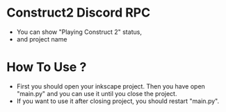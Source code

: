 # Construct2 Discord RPC
- You can show "Playing Construct 2" status,
- and project name

# How To Use ?
- First you should open your inkscape project. Then you have open "main.py" and you can use it until you close the project.
- If you want to use it after closing project, you should restart "main.py".
